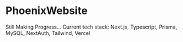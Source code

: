 # PhoenixWebsite
Still Making Progress...
Current tech stack: Next.js, Typescript, Prisma, MySQL, NextAuth, Tailwind, Vercel

